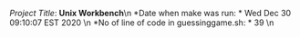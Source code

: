*Project Title*: **Unix Workbench**\n
*Date when make was run: * Wed Dec 30 09:10:07 EST 2020 \n
*No of line of code in guessinggame.sh: * 39 \n
